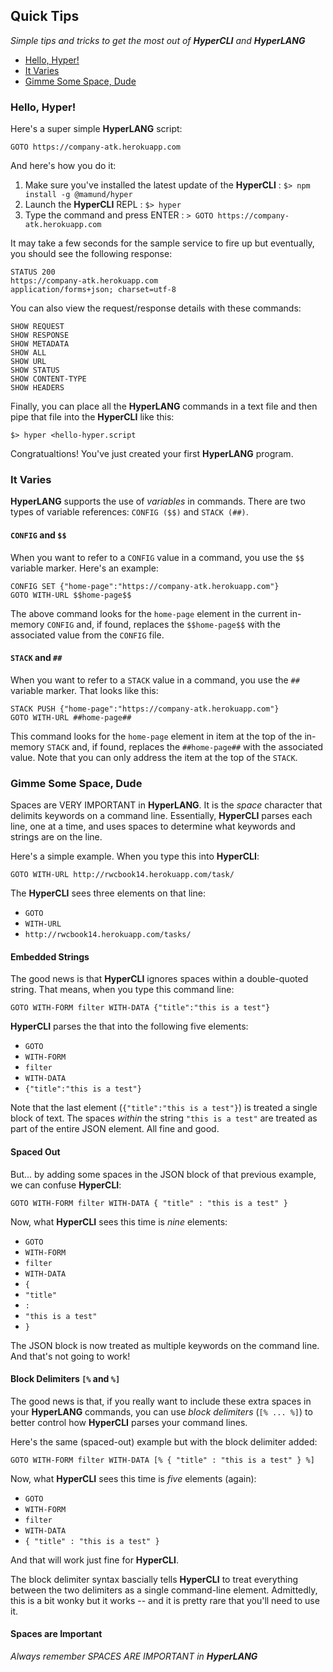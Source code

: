 ## Quick Tips

_Simple tips and tricks to get the most out of **HyperCLI** and **HyperLANG**_

* [Hello, Hyper!](https://rwmbook.github.io/hyper/tips.html#hello-hyper)
* [It Varies](https://rwmbook.github.io/hyper/tips.html#it-varies)
* [Gimme Some Space, Dude](https://rwmbook.github.io/hyper/tips.html#gimme-some-space-dude)

### Hello, Hyper!

Here's a super simple **HyperLANG** script:

```
GOTO https://company-atk.herokuapp.com
```

And here's how you do it:

 1. Make sure you've installed the latest update of the **HyperCLI** : `$> npm install -g @mamund/hyper`
 2. Launch the **HyperCLI** REPL : `$> hyper`
 3. Type the command and press ENTER : `> GOTO https://company-atk.herokuapp.com`

It may take a few seconds for the sample service to fire up but eventually, you should see the following response:

```
STATUS 200
https://company-atk.herokuapp.com
application/forms+json; charset=utf-8
```

You can also view the request/response details with these commands:

```
SHOW REQUEST
SHOW RESPONSE
SHOW METADATA
SHOW ALL
SHOW URL
SHOW STATUS
SHOW CONTENT-TYPE
SHOW HEADERS
```

Finally, you can place all the **HyperLANG** commands in a text file and then pipe that file into the **HyperCLI** like this:

```
$> hyper <hello-hyper.script
```
Congratualtions! You've just created your first **HyperLANG** program.

### It Varies
**HyperLANG** supports the use of _variables_ in commands.  There are two types of variable references: `CONFIG ($$)` and `STACK (##)`.

#### `CONFIG` and `$$`
When you want to refer to a `CONFIG` value in a command, you use the `$$` variable marker. Here's an example:

```
CONFIG SET {"home-page":"https://company-atk.herokuapp.com"}
GOTO WITH-URL $$home-page$$
```

The above command looks for the `home-page` element in the current in-memory `CONFIG` and, if found, replaces the `$$home-page$$` with the associated value from the `CONFIG` file. 

#### `STACK` and `##`
When you want to refer to a `STACK` value in a command, you use the `##` variable marker. That looks like this:

```
STACK PUSH {"home-page":"https://company-atk.herokuapp.com"}
GOTO WITH-URL ##home-page##
```
This command looks for the `home-page` element in item at the top of the in-memory `STACK` and, if found, replaces the `##home-page##` with the associated value. Note that you can only address the item at the top of the `STACK`.

### Gimme Some Space, Dude
Spaces are VERY IMPORTANT in **HyperLANG**. It is the _space_ character that delimits keywords on a command line. Essentially, **HyperCLI** parses each line, one at a time, and uses spaces to determine what keywords and strings are on the line.

Here's a simple example. When you type this into **HyperCLI**:

```
GOTO WITH-URL http://rwcbook14.herokuapp.com/task/
```
The **HyperCLI** sees three elements on that line:

 * `GOTO`
 * `WITH-URL`
 * `http://rwcbook14.herokuapp.com/tasks/`
 
#### Embedded Strings 
The good news is that **HyperCLI** ignores spaces within a double-quoted string. That means, when you type this command line:

```
GOTO WITH-FORM filter WITH-DATA {"title":"this is a test"}
```  
**HyperCLI** parses the that into the following five elements:

 * `GOTO`
 * `WITH-FORM`
 * `filter`
 * `WITH-DATA`
 * `{"title":"this is a test"}`

Note that the last element (`{"title":"this is a test"}`) is treated a single block of text. The spaces _within_ the string `"this is a test"` are treated as part of the entire JSON element. All fine and good. 

#### Spaced Out
But... by adding some spaces in the JSON block of that previous example, we can confuse **HyperCLI**:

```
GOTO WITH-FORM filter WITH-DATA { "title" : "this is a test" }
```  

Now, what **HyperCLI** sees this time is _nine_ elements:

 * `GOTO`
 * `WITH-FORM`
 * `filter`
 * `WITH-DATA`
 * `{`
 * `"title"`
 * `:`
 * `"this is a test"`
 * `}`

The JSON block is now treated as multiple keywords on the command line. And that's not going to work!

#### Block Delimiters `[%` and `%]`
The good news is that, if you really want to include these extra spaces in your **HyperLANG** commands, you can use _block delimiters_ (`[% ... %]`) to better control how **HyperCLI** parses your command lines.

Here's the same (spaced-out) example but with the block delimiter added:

```
GOTO WITH-FORM filter WITH-DATA [% { "title" : "this is a test" } %]
```  

Now, what **HyperCLI** sees this time is _five_ elements (again):

 * `GOTO`
 * `WITH-FORM`
 * `filter`
 * `WITH-DATA`
 * `{ "title" : "this is a test" }`

And that will work just fine for **HyperCLI**.

The block delimiter syntax bascially tells **HyperCLI** to treat everything between the two delimiters as a single command-line element. Admittedly, this is a bit wonky but it works -- and it is pretty rare that you'll need to use it.

#### Spaces are Important

_Always remember SPACES ARE IMPORTANT in **HyperLANG**_
 

